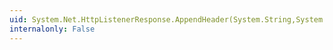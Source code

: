 ```yaml
---
uid: System.Net.HttpListenerResponse.AppendHeader(System.String,System.String)
internalonly: False
---
```

